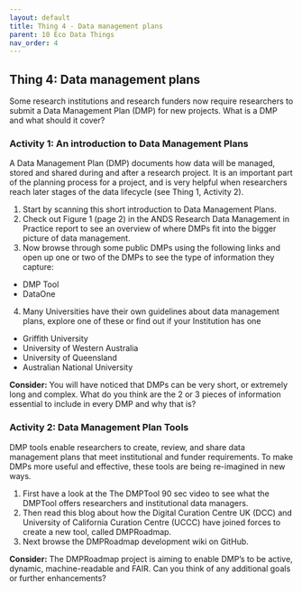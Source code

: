 ```yaml
---
layout: default
title: Thing 4 - Data management plans
parent: 10 Eco Data Things
nav_order: 4
---
```


## Thing 4: Data management plans
Some research institutions and research funders now require researchers to submit a Data Management Plan (DMP) for new projects. What is a DMP and what should it cover?

### Activity 1: An introduction to Data Management Plans
A Data Management Plan (DMP) documents how data will be managed, stored and shared during and after a research project. It is an important part of the planning process for a project, and is very helpful when researchers reach later stages of the data lifecycle (see Thing 1, Activity 2).

1.	Start by scanning this short introduction to Data Management Plans.
2.	Check out Figure 1 (page 2) in the ANDS Research Data Management in Practice report to see an overview of where DMPs fit into the bigger picture of data management.
3.	Now browse through some public DMPs using the following links and open up one or two of the DMPs to see the type of information they capture:
- DMP Tool
- DataOne
4.	Many Universities have their own guidelines about data management plans, explore one of these or find out if your Institution has one
- Griffith University
- University of Western Australia
- University of Queensland
- Australian National University

**Consider:** You will have noticed that DMPs can be very short, or extremely long and complex. What do you think are the 2 or 3 pieces of information essential to include in every DMP and why that is?

### Activity 2: Data Management Plan Tools
DMP tools enable researchers to create, review, and share data management plans that meet institutional and funder requirements. To make DMPs more useful and effective, these tools are being re-imagined in new ways.

1.	First have a look at the The DMPTool 90 sec video to see what the DMPTool offers researchers and institutional data managers.
2.	Then read this blog about how the Digital Curation Centre UK (DCC) and University of California Curation Centre (UCCC) have joined forces to create a new tool, called DMPRoadmap.
3.	Next browse the DMPRoadmap development wiki on GitHub.

**Consider:** The DMPRoadmap project is aiming to enable DMP’s to be active, dynamic, machine-readable and FAIR. Can you think of any additional goals or further enhancements?
